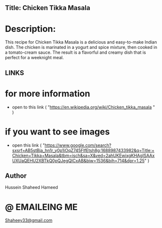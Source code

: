 ## Title: Chicken Tikka Masala

# Description: 
This recipe for Chicken Tikka Masala is a delicious and easy-to-make Indian dish. The chicken is marinated in a yogurt and spice mixture, then cooked in a tomato-cream sauce. The result is a flavorful and creamy dish that is perfect for a weeknight meal.

## LINKS

# for more information

 * open to this link ( "https://en.wikipedia.org/wiki/Chicken_tikka_masala " )

 # if you want to see images

 * open this link ( "https://www.google.com/search?sxsrf=AB5stBja_hn1r_y0p1iOqZ745FIfEtsh8g:1688987433982&q=Title:+Chicken+Tikka+Masala&tbm=isch&sa=X&ved=2ahUKEwixgKHAgISAAxUXUaQEHU2XBTkQ0pQJegQICxAB&biw=1536&bih=714&dpr=1.25" )


 ## Author
 Hussein Shaheed Hameed
 # @ EMAILEING ME
 Shaheey33@gmail.com